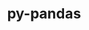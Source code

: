 ---
title: "py-pandas"
layout: cache
categories: [package, develop-2023-10-08]
meta: {"versions": ["1.5.3", "2.1.1"], "compilers": ["apple-clang@=14.0.0", "gcc@=11.1.0", "gcc@=11.3.0", "gcc@=11.4.0", "gcc@=7.5.0", "gcc@=9.4.0", "oneapi@=2023.2.1"], "oss": ["ubuntu18.04", "ubuntu20.04", "ubuntu22.04", "ventura"], "platforms": ["darwin", "linux"], "targets": ["aarch64", "ppc64le", "x86_64_v3"], "stacks": ["data-vis-sdk", "e4s", "e4s-arm", "e4s-oneapi", "e4s-power", "e4s-rocm-external", "ml-darwin-aarch64-mps", "ml-linux-x86_64-cpu", "ml-linux-x86_64-cuda", "ml-linux-x86_64-rocm", "radiuss", "root"], "num_specs": 22, "num_specs_by_stack": {"ml-darwin-aarch64-mps": 1, "root": 22, "radiuss": 1, "e4s-arm": 2, "e4s-power": 3, "data-vis-sdk": 2, "e4s-rocm-external": 1, "e4s": 4, "e4s-oneapi": 1, "ml-linux-x86_64-cuda": 3, "ml-linux-x86_64-cpu": 3, "ml-linux-x86_64-rocm": 2}}
spec_details: [{"hash": "ujbrh6dz26767roedgdxjyhvutz5kvkg", "compiler": "apple-clang@=14.0.0", "versions": ["1.5.3"], "os": "ventura", "platform": "darwin", "target": "aarch64", "variants": ["build_system=python_pip"], "stacks": ["ml-darwin-aarch64-mps", "root"], "size": "-", "tarball": "https://binaries.spack.io/releases/develop-2023-10-08/build_cache/darwin-ventura-aarch64/apple-clang-14.0.0/py-pandas-1.5.3/darwin-ventura-aarch64-apple-clang-14.0.0-py-pandas-1.5.3-ujbrh6dz26767roedgdxjyhvutz5kvkg.spack"}, {"hash": "3fhzg6z4bfc6f2ds4sojc5nu2efikys3", "compiler": "gcc@=7.5.0", "versions": ["1.5.3"], "os": "ubuntu18.04", "platform": "linux", "target": "x86_64_v3", "variants": ["build_system=python_pip"], "stacks": ["root", "radiuss"], "size": "-", "tarball": "https://binaries.spack.io/releases/develop-2023-10-08/build_cache/linux-ubuntu18.04-x86_64_v3/gcc-7.5.0/py-pandas-1.5.3/linux-ubuntu18.04-x86_64_v3-gcc-7.5.0-py-pandas-1.5.3-3fhzg6z4bfc6f2ds4sojc5nu2efikys3.spack"}, {"hash": "mnr5dzgqqr62s6q52nhkb6nh4kpw3n2x", "compiler": "gcc@=11.4.0", "versions": ["1.5.3"], "os": "ubuntu20.04", "platform": "linux", "target": "aarch64", "variants": ["build_system=python_pip"], "stacks": ["e4s-arm", "root"], "size": "-", "tarball": "https://binaries.spack.io/releases/develop-2023-10-08/build_cache/linux-ubuntu20.04-aarch64/gcc-11.4.0/py-pandas-1.5.3/linux-ubuntu20.04-aarch64-gcc-11.4.0-py-pandas-1.5.3-mnr5dzgqqr62s6q52nhkb6nh4kpw3n2x.spack"}, {"hash": "7c7tklq4ebfrmwrckjjsz6bmly3tesd2", "compiler": "gcc@=11.4.0", "versions": ["1.5.3"], "os": "ubuntu20.04", "platform": "linux", "target": "aarch64", "variants": ["build_system=python_pip"], "stacks": ["e4s-arm", "root"], "size": "-", "tarball": "https://binaries.spack.io/releases/develop-2023-10-08/build_cache/linux-ubuntu20.04-aarch64/gcc-11.4.0/py-pandas-1.5.3/linux-ubuntu20.04-aarch64-gcc-11.4.0-py-pandas-1.5.3-7c7tklq4ebfrmwrckjjsz6bmly3tesd2.spack"}, {"hash": "2mlvbwsxzczkkh3utcxlmvi6h6g52niz", "compiler": "gcc@=9.4.0", "versions": ["1.5.3"], "os": "ubuntu20.04", "platform": "linux", "target": "ppc64le", "variants": ["build_system=python_pip"], "stacks": ["e4s-power", "root"], "size": "-", "tarball": "https://binaries.spack.io/releases/develop-2023-10-08/build_cache/linux-ubuntu20.04-ppc64le/gcc-9.4.0/py-pandas-1.5.3/linux-ubuntu20.04-ppc64le-gcc-9.4.0-py-pandas-1.5.3-2mlvbwsxzczkkh3utcxlmvi6h6g52niz.spack"}, {"hash": "ih2mvy7zxgasturslal2ghhzzizi53ou", "compiler": "gcc@=9.4.0", "versions": ["1.5.3"], "os": "ubuntu20.04", "platform": "linux", "target": "ppc64le", "variants": ["build_system=python_pip"], "stacks": ["e4s-power", "root"], "size": "-", "tarball": "https://binaries.spack.io/releases/develop-2023-10-08/build_cache/linux-ubuntu20.04-ppc64le/gcc-9.4.0/py-pandas-1.5.3/linux-ubuntu20.04-ppc64le-gcc-9.4.0-py-pandas-1.5.3-ih2mvy7zxgasturslal2ghhzzizi53ou.spack"}, {"hash": "tyhjxetpasxuhrwpdan4qk5rqj44q4qj", "compiler": "gcc@=9.4.0", "versions": ["1.5.3"], "os": "ubuntu20.04", "platform": "linux", "target": "ppc64le", "variants": ["build_system=python_pip"], "stacks": ["e4s-power", "root"], "size": "-", "tarball": "https://binaries.spack.io/releases/develop-2023-10-08/build_cache/linux-ubuntu20.04-ppc64le/gcc-9.4.0/py-pandas-1.5.3/linux-ubuntu20.04-ppc64le-gcc-9.4.0-py-pandas-1.5.3-tyhjxetpasxuhrwpdan4qk5rqj44q4qj.spack"}, {"hash": "ctrf2als42tglcsl3c5o5jvry5nrh7jz", "compiler": "gcc@=11.1.0", "versions": ["1.5.3"], "os": "ubuntu20.04", "platform": "linux", "target": "x86_64_v3", "variants": ["build_system=python_pip"], "stacks": ["data-vis-sdk", "root"], "size": "-", "tarball": "https://binaries.spack.io/releases/develop-2023-10-08/build_cache/linux-ubuntu20.04-x86_64_v3/gcc-11.1.0/py-pandas-1.5.3/linux-ubuntu20.04-x86_64_v3-gcc-11.1.0-py-pandas-1.5.3-ctrf2als42tglcsl3c5o5jvry5nrh7jz.spack"}, {"hash": "ew6pv64nfxvz2l3534nttctv62opaix7", "compiler": "gcc@=11.1.0", "versions": ["1.5.3"], "os": "ubuntu20.04", "platform": "linux", "target": "x86_64_v3", "variants": ["build_system=python_pip"], "stacks": ["data-vis-sdk", "root"], "size": "-", "tarball": "https://binaries.spack.io/releases/develop-2023-10-08/build_cache/linux-ubuntu20.04-x86_64_v3/gcc-11.1.0/py-pandas-1.5.3/linux-ubuntu20.04-x86_64_v3-gcc-11.1.0-py-pandas-1.5.3-ew6pv64nfxvz2l3534nttctv62opaix7.spack"}, {"hash": "wbirnicysyl3g32rzkdmqpi6wuxmtaor", "compiler": "gcc@=11.4.0", "versions": ["1.5.3"], "os": "ubuntu20.04", "platform": "linux", "target": "x86_64_v3", "variants": ["build_system=python_pip"], "stacks": ["e4s-rocm-external", "root", "e4s"], "size": "-", "tarball": "https://binaries.spack.io/releases/develop-2023-10-08/build_cache/linux-ubuntu20.04-x86_64_v3/gcc-11.4.0/py-pandas-1.5.3/linux-ubuntu20.04-x86_64_v3-gcc-11.4.0-py-pandas-1.5.3-wbirnicysyl3g32rzkdmqpi6wuxmtaor.spack"}, {"hash": "5ufmpjwkdltrieum7ivpfyrrhmkjdy45", "compiler": "gcc@=11.4.0", "versions": ["1.5.3"], "os": "ubuntu20.04", "platform": "linux", "target": "x86_64_v3", "variants": ["build_system=python_pip"], "stacks": ["root", "e4s"], "size": "-", "tarball": "https://binaries.spack.io/releases/develop-2023-10-08/build_cache/linux-ubuntu20.04-x86_64_v3/gcc-11.4.0/py-pandas-1.5.3/linux-ubuntu20.04-x86_64_v3-gcc-11.4.0-py-pandas-1.5.3-5ufmpjwkdltrieum7ivpfyrrhmkjdy45.spack"}, {"hash": "sur4u5rdku2ttpatcmnrlgpd3bah4ww6", "compiler": "gcc@=11.4.0", "versions": ["1.5.3"], "os": "ubuntu20.04", "platform": "linux", "target": "x86_64_v3", "variants": ["build_system=python_pip"], "stacks": ["root", "e4s"], "size": "-", "tarball": "https://binaries.spack.io/releases/develop-2023-10-08/build_cache/linux-ubuntu20.04-x86_64_v3/gcc-11.4.0/py-pandas-1.5.3/linux-ubuntu20.04-x86_64_v3-gcc-11.4.0-py-pandas-1.5.3-sur4u5rdku2ttpatcmnrlgpd3bah4ww6.spack"}, {"hash": "4azzmx4zvm5jacu42hxluaztgfjse3dm", "compiler": "gcc@=11.4.0", "versions": ["1.5.3"], "os": "ubuntu20.04", "platform": "linux", "target": "x86_64_v3", "variants": ["build_system=python_pip"], "stacks": ["root", "e4s"], "size": "-", "tarball": "https://binaries.spack.io/releases/develop-2023-10-08/build_cache/linux-ubuntu20.04-x86_64_v3/gcc-11.4.0/py-pandas-1.5.3/linux-ubuntu20.04-x86_64_v3-gcc-11.4.0-py-pandas-1.5.3-4azzmx4zvm5jacu42hxluaztgfjse3dm.spack"}, {"hash": "zxpl565kelnjtny5eyaocpszjpwrpts7", "compiler": "oneapi@=2023.2.1", "versions": ["1.5.3"], "os": "ubuntu20.04", "platform": "linux", "target": "x86_64_v3", "variants": ["build_system=python_pip"], "stacks": ["e4s-oneapi", "root"], "size": "-", "tarball": "https://binaries.spack.io/releases/develop-2023-10-08/build_cache/linux-ubuntu20.04-x86_64_v3/oneapi-2023.2.1/py-pandas-1.5.3/linux-ubuntu20.04-x86_64_v3-oneapi-2023.2.1-py-pandas-1.5.3-zxpl565kelnjtny5eyaocpszjpwrpts7.spack"}, {"hash": "uodu3jphpqgfbz7dpgltyraev2lujx6d", "compiler": "gcc@=11.3.0", "versions": ["2.1.1"], "os": "ubuntu22.04", "platform": "linux", "target": "x86_64_v3", "variants": ["build_system=python_pip"], "stacks": ["root", "ml-linux-x86_64-cuda"], "size": "-", "tarball": "https://binaries.spack.io/releases/develop-2023-10-08/build_cache/linux-ubuntu22.04-x86_64_v3/gcc-11.3.0/py-pandas-2.1.1/linux-ubuntu22.04-x86_64_v3-gcc-11.3.0-py-pandas-2.1.1-uodu3jphpqgfbz7dpgltyraev2lujx6d.spack"}, {"hash": "qbd7zrc6cfcikkabcua6k7sj6nlcrydy", "compiler": "gcc@=11.3.0", "versions": ["2.1.1"], "os": "ubuntu22.04", "platform": "linux", "target": "x86_64_v3", "variants": ["build_system=python_pip"], "stacks": ["root", "ml-linux-x86_64-cuda"], "size": "-", "tarball": "https://binaries.spack.io/releases/develop-2023-10-08/build_cache/linux-ubuntu22.04-x86_64_v3/gcc-11.3.0/py-pandas-2.1.1/linux-ubuntu22.04-x86_64_v3-gcc-11.3.0-py-pandas-2.1.1-qbd7zrc6cfcikkabcua6k7sj6nlcrydy.spack"}, {"hash": "n6ypkifevedhfnxng5xrknk3clxrapwk", "compiler": "gcc@=11.3.0", "versions": ["2.1.1"], "os": "ubuntu22.04", "platform": "linux", "target": "x86_64_v3", "variants": ["build_system=python_pip"], "stacks": ["ml-linux-x86_64-cpu", "root"], "size": "-", "tarball": "https://binaries.spack.io/releases/develop-2023-10-08/build_cache/linux-ubuntu22.04-x86_64_v3/gcc-11.3.0/py-pandas-2.1.1/linux-ubuntu22.04-x86_64_v3-gcc-11.3.0-py-pandas-2.1.1-n6ypkifevedhfnxng5xrknk3clxrapwk.spack"}, {"hash": "gs2rdtyetzfmzn2miio5u5q6qsieqiaa", "compiler": "gcc@=11.3.0", "versions": ["2.1.1"], "os": "ubuntu22.04", "platform": "linux", "target": "x86_64_v3", "variants": ["build_system=python_pip"], "stacks": ["root", "ml-linux-x86_64-rocm"], "size": "-", "tarball": "https://binaries.spack.io/releases/develop-2023-10-08/build_cache/linux-ubuntu22.04-x86_64_v3/gcc-11.3.0/py-pandas-2.1.1/linux-ubuntu22.04-x86_64_v3-gcc-11.3.0-py-pandas-2.1.1-gs2rdtyetzfmzn2miio5u5q6qsieqiaa.spack"}, {"hash": "pbsjvemroi2uoii4ve6cnqx62dq72uxd", "compiler": "gcc@=11.3.0", "versions": ["2.1.1"], "os": "ubuntu22.04", "platform": "linux", "target": "x86_64_v3", "variants": ["build_system=python_pip"], "stacks": ["ml-linux-x86_64-cpu", "root"], "size": "-", "tarball": "https://binaries.spack.io/releases/develop-2023-10-08/build_cache/linux-ubuntu22.04-x86_64_v3/gcc-11.3.0/py-pandas-2.1.1/linux-ubuntu22.04-x86_64_v3-gcc-11.3.0-py-pandas-2.1.1-pbsjvemroi2uoii4ve6cnqx62dq72uxd.spack"}, {"hash": "62xvjvc72v7u6ppvtwndz32ok6xdds37", "compiler": "gcc@=11.3.0", "versions": ["2.1.1"], "os": "ubuntu22.04", "platform": "linux", "target": "x86_64_v3", "variants": ["build_system=python_pip"], "stacks": ["root", "ml-linux-x86_64-rocm"], "size": "-", "tarball": "https://binaries.spack.io/releases/develop-2023-10-08/build_cache/linux-ubuntu22.04-x86_64_v3/gcc-11.3.0/py-pandas-2.1.1/linux-ubuntu22.04-x86_64_v3-gcc-11.3.0-py-pandas-2.1.1-62xvjvc72v7u6ppvtwndz32ok6xdds37.spack"}, {"hash": "iywcd3pwyyonmofmnmzwyl7g5bt2ogqt", "compiler": "gcc@=11.3.0", "versions": ["1.5.3"], "os": "ubuntu22.04", "platform": "linux", "target": "x86_64_v3", "variants": ["build_system=python_pip"], "stacks": ["ml-linux-x86_64-cpu", "root"], "size": "-", "tarball": "https://binaries.spack.io/releases/develop-2023-10-08/build_cache/linux-ubuntu22.04-x86_64_v3/gcc-11.3.0/py-pandas-1.5.3/linux-ubuntu22.04-x86_64_v3-gcc-11.3.0-py-pandas-1.5.3-iywcd3pwyyonmofmnmzwyl7g5bt2ogqt.spack"}, {"hash": "yyw6ay3euovmtznone7d5vidyhal2tbz", "compiler": "gcc@=11.3.0", "versions": ["1.5.3"], "os": "ubuntu22.04", "platform": "linux", "target": "x86_64_v3", "variants": ["build_system=python_pip"], "stacks": ["root", "ml-linux-x86_64-cuda"], "size": "-", "tarball": "https://binaries.spack.io/releases/develop-2023-10-08/build_cache/linux-ubuntu22.04-x86_64_v3/gcc-11.3.0/py-pandas-1.5.3/linux-ubuntu22.04-x86_64_v3-gcc-11.3.0-py-pandas-1.5.3-yyw6ay3euovmtznone7d5vidyhal2tbz.spack"}]
---